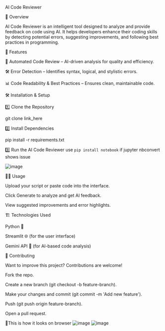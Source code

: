 AI Code Reviewer

📌 Overview

AI Code Reviewer is an intelligent tool designed to analyze and provide feedback on code using AI. It helps developers enhance their coding skills by detecting potential errors, suggesting improvements, and following best practices in programming.

🚀 Features

📝 Automated Code Review – AI-driven analysis for quality and efficiency.

🛠 Error Detection – Identifies syntax, logical, and stylistic errors.

📊 Code Readability & Best Practices – Ensures clean, maintainable code.

🛠 Installation & Setup

1️⃣ Clone the Repository

git clone link_here


2️⃣ Install Dependencies

pip install -r requirements.txt

3️⃣ Run the AI Code Reviewer
use `pip install notebook` if jupyter nbconvert shows issue

![image](https://github.com/user-attachments/assets/4abfffaa-aadb-4b04-b649-1b17c89d9580)


🧑‍💻 Usage

Upload your script or paste code into the interface.

Click Generate to analyze and get AI feedback.

View suggested improvements and error highlights.

🏗️ Technologies Used

Python 🐍

Streamlit 🌐 (for the user interface)

Gemini API 🤖 (for AI-based code analysis)



🤝 Contributing

Want to improve this project? Contributions are welcome!

Fork the repo.

Create a new branch (git checkout -b feature-branch).

Make your changes and commit (git commit -m 'Add new feature').

Push (git push origin feature-branch).

Open a pull request.

🤖This is how it looks on browser
![image](https://github.com/user-attachments/assets/c6a03479-c1e9-4be1-8c72-c33fd91f66f2)
![image](https://github.com/user-attachments/assets/052f690b-8eca-4b90-b601-801a715b57fb)






